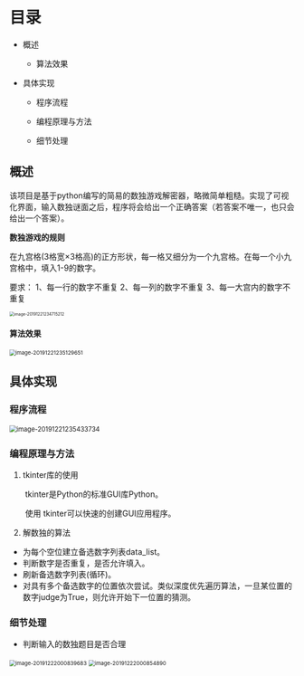 # 目录

- 概述

  - 算法效果

- 具体实现

  - 程序流程

  - 编程原理与方法

  - 细节处理

    

## 概述

该项目是基于python编写的简易的数独游戏解密器，略微简单粗糙。实现了可视化界面，输入数独谜面之后，程序将会给出一个正确答案（若答案不唯一，也只会给出一个答案）。

**数独游戏的规则**

在九宫格(3格宽×3格高)的正方形状，每一格又细分为一个九宫格。在每一个小九宫格中，填入1-9的数字。

要求：
	1、每一行的数字不重复
	2、每一列的数字不重复
	3、每一大宫内的数字不重复

<img src="C:\Users\hasee\AppData\Roaming\Typora\typora-user-images\image-20191221234715212.png" alt="image-20191221234715212" style="zoom:50%;" />

#### 算法效果

<img src="C:\Users\hasee\AppData\Roaming\Typora\typora-user-images\image-20191221235129651.png" alt="image-20191221235129651" style="zoom:67%;" />



## 具体实现

### 程序流程

<img src="C:\Users\hasee\AppData\Roaming\Typora\typora-user-images\image-20191221235433734.png" alt="image-20191221235433734" style="zoom:80%;" />

### 编程原理与方法

1. tkinter库的使用

   ​      tkinter是Python的标准GUI库Python。

   ​      使用 tkinter可以快速的创建GUI应用程序。

2. 解数独的算法

- 为每个空位建立备选数字列表data_list。
- 判断数字是否重复，是否允许填入。
- 刷新备选数字列表(循环)。
- 对具有多个备选数字的位置依次尝试。类似深度优先遍历算法，一旦某位置的数字judge为True，则允许开始下一位置的猜测。

### 细节处理

-  判断输入的数独题目是否合理

<img src="C:\Users\hasee\AppData\Roaming\Typora\typora-user-images\image-20191222000839683.png" alt="image-20191222000839683" style="zoom: 67%;" />

<img src="C:\Users\hasee\AppData\Roaming\Typora\typora-user-images\image-20191222000854890.png" alt="image-20191222000854890" style="zoom:67%;" />



